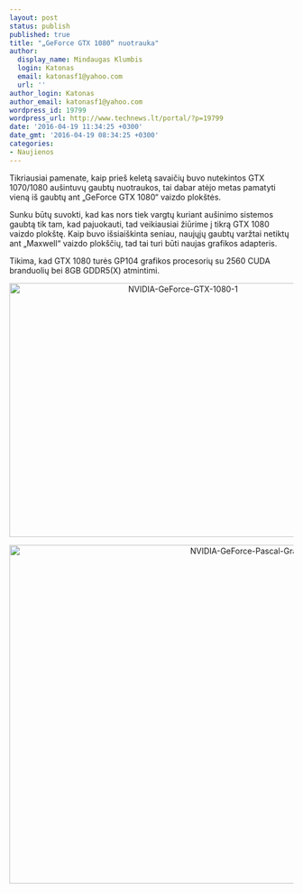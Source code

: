 ```yaml
---
layout: post
status: publish
published: true
title: "„GeForce GTX 1080“ nuotrauka"
author:
  display_name: Mindaugas Klumbis
  login: Katonas
  email: katonasf1@yahoo.com
  url: ''
author_login: Katonas
author_email: katonasf1@yahoo.com
wordpress_id: 19799
wordpress_url: http://www.technews.lt/portal/?p=19799
date: '2016-04-19 11:34:25 +0300'
date_gmt: '2016-04-19 08:34:25 +0300'
categories:
- Naujienos
---
```

<p>Tikriausiai pamenate, kaip prieš keletą savaičių buvo nutekintos GTX 1070/1080 aušintuvų gaubtų nuotraukos, tai dabar atėjo metas pamatyti vieną iš gaubtų ant „GeForce GTX 1080“ vaizdo plokštės.</p>
<p>Sunku būtų suvokti, kad kas nors tiek vargtų kuriant aušinimo sistemos gaubtą tik tam, kad pajuokauti, tad veikiausiai žiūrime į tikrą GTX 1080 vaizdo plokštę. Kaip buvo išsiaiškinta seniau, naujųjų gaubtų varžtai netiktų ant „Maxwell“ vaizdo plokščių, tad tai turi būti naujas grafikos adapteris.</p>
<p>Tikima, kad GTX 1080 turės GP104 grafikos procesorių su 2560 CUDA branduolių bei 8GB GDDR5(X) atmintimi.</p>
<p style="text-align: center;"><a href="http://www.technews.lt/portal/wp-content/uploads/2016/04/NVIDIA-GeForce-GTX-1080-1.jpg"><img class="alignnone wp-image-19801 size-full" src="http://www.technews.lt/portal/wp-content/uploads/2016/04/NVIDIA-GeForce-GTX-1080-1.jpg" alt="NVIDIA-GeForce-GTX-1080-1" width="600" height="450" /></a></p>
<p style="text-align: center;"><a href="http://www.technews.lt/portal/wp-content/uploads/2016/03/NVIDIA-GeForce-Pascal-Graphics-Cards.jpg"><img class="alignnone wp-image-9945 size-full" src="http://www.technews.lt/portal/wp-content/uploads/2016/03/NVIDIA-GeForce-Pascal-Graphics-Cards.jpg" alt="NVIDIA-GeForce-Pascal-Graphics-Cards" width="896" height="600" /></a></p>
